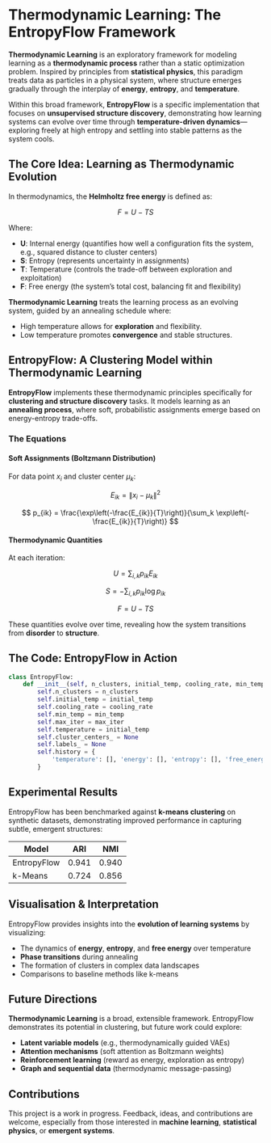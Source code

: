 

# Thermodynamic Learning: The EntropyFlow Framework

**Thermodynamic Learning** is an exploratory framework for modeling learning as a **thermodynamic process** rather than a static optimization problem. Inspired by principles from **statistical physics**, this paradigm treats data as particles in a physical system, where structure emerges gradually through the interplay of **energy**, **entropy**, and **temperature**.

Within this broad framework, **EntropyFlow** is a specific implementation that focuses on **unsupervised structure discovery**, demonstrating how learning systems can evolve over time through **temperature-driven dynamics**—exploring freely at high entropy and settling into stable patterns as the system cools.


## The Core Idea: Learning as Thermodynamic Evolution

In thermodynamics, the **Helmholtz free energy** is defined as:

$$
F = U - T S
$$

Where:

* **U**: Internal energy (quantifies how well a configuration fits the system, e.g., squared distance to cluster centers)
* **S**: Entropy (represents uncertainty in assignments)
* **T**: Temperature (controls the trade-off between exploration and exploitation)
* **F**: Free energy (the system’s total cost, balancing fit and flexibility)

**Thermodynamic Learning** treats the learning process as an evolving system, guided by an annealing schedule where:

* High temperature allows for **exploration** and flexibility.
* Low temperature promotes **convergence** and stable structures.



## EntropyFlow: A Clustering Model within Thermodynamic Learning

**EntropyFlow** implements these thermodynamic principles specifically for **clustering and structure discovery** tasks. It models learning as an **annealing process**, where soft, probabilistic assignments emerge based on energy-entropy trade-offs.

### The Equations

#### Soft Assignments (Boltzmann Distribution)

For data point $x_i$ and cluster center $\mu_k$:

$$
E_{ik} = \|x_i - \mu_k\|^2
$$

$$
p_{ik} = \frac{\exp\left(-\frac{E_{ik}}{T}\right)}{\sum_k \exp\left(-\frac{E_{ik}}{T}\right)}
$$

#### Thermodynamic Quantities

At each iteration:

$$
U = \sum_{i,k} p_{ik} E_{ik}
$$

$$
S = -\sum_{i,k} p_{ik} \log p_{ik}
$$

$$
F = U - T S
$$

These quantities evolve over time, revealing how the system transitions from **disorder** to **structure**.



## The Code: EntropyFlow in Action

```python
class EntropyFlow:
    def __init__(self, n_clusters, initial_temp, cooling_rate, min_temp, max_iter):
        self.n_clusters = n_clusters
        self.initial_temp = initial_temp
        self.cooling_rate = cooling_rate
        self.min_temp = min_temp
        self.max_iter = max_iter
        self.temperature = initial_temp
        self.cluster_centers_ = None
        self.labels_ = None
        self.history = {
            'temperature': [], 'energy': [], 'entropy': [], 'free_energy': [], 'centers': []
        }
```


## Experimental Results

EntropyFlow has been benchmarked against **k-means clustering** on synthetic datasets, demonstrating improved performance in capturing subtle, emergent structures:

| Model       | ARI   | NMI   |
| ----------- | ----- | ----- |
| EntropyFlow | 0.941 | 0.940 |
| k-Means     | 0.724 | 0.856 |



## Visualisation & Interpretation

EntropyFlow provides insights into the **evolution of learning systems** by visualizing:

* The dynamics of **energy**, **entropy**, and **free energy** over temperature
* **Phase transitions** during annealing
* The formation of clusters in complex data landscapes
* Comparisons to baseline methods like k-means


## Future Directions

**Thermodynamic Learning** is a broad, extensible framework. EntropyFlow demonstrates its potential in clustering, but future work could explore:

* **Latent variable models** (e.g., thermodynamically guided VAEs)
* **Attention mechanisms** (soft attention as Boltzmann weights)
* **Reinforcement learning** (reward as energy, exploration as entropy)
* **Graph and sequential data** (thermodynamic message-passing)



## Contributions

This project is a work in progress. Feedback, ideas, and contributions are welcome, especially from those interested in **machine learning**, **statistical physics**, or **emergent systems**.




